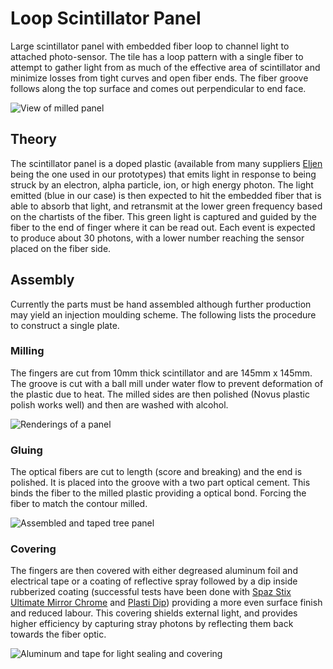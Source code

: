 # Loop Scintillator Panel
Large scintillator panel with embedded fiber loop to channel light to attached photo-sensor. The tile has a loop pattern with a single fiber to attempt to gather light from as much of the effective area of scintillator and minimize losses from tight curves and open fiber ends. The fiber groove follows along the top surface and comes out perpendicular to end face.

![][single]

## Theory
The scintillator panel is a doped plastic (available from many suppliers [Eljen](http://www.eljentechnology.com/) being the one used in our prototypes) that emits light in response to being struck by an electron, alpha particle, ion, or high energy photon. The light emitted (blue in our case) is then expected to hit the embedded fiber that is able to absorb that light, and retransmit at the lower green frequency based on the chartists of the fiber. This green light is captured and guided by the fiber to the end of finger where it can be read out. Each event is expected to produce about 30 photons, with a lower number reaching the sensor placed on the fiber side.

## Assembly
Currently the parts must be hand assembled although further production may yield an injection moulding scheme. The following lists the procedure to construct a single plate.

### Milling
The fingers are cut from 10mm thick scintillator and are 145mm x 145mm. The groove is cut with a ball mill under water flow to prevent deformation of the plastic due to heat. The milled sides are then polished (Novus plastic polish works well) and then are washed with alcohol.

![][clearPanel]

### Gluing
The optical fibers are cut to length (score and breaking) and the end is polished. It is placed into the groove with a two part optical cement. This binds the fiber to the milled plastic providing a optical bond. Forcing the fiber to match the contour milled.

![][glued]

### Covering
The fingers are then covered with either degreased aluminum foil and electrical tape or a coating of reflective spray followed by a dip inside rubberized coating (successful tests have been done with [Spaz Stix Ultimate Mirror Chrome](http://www.hobbyrecreationproducts.com/collections/spazstix-ultimate-mirror-chrome) and [Plasti Dip](https://plastidip.com/)) providing a more even surface finish and reduced labour. This covering shields external light, and provides higher efficiency by capturing stray photons by reflecting them back towards the fiber optic.

![][covering]

[glued]: renderings/glued.jpg "Assembled and taped tree panel"
[single]: renderings/single.jpg "View of milled panel"
[clearPanel]: renderings/clearPanel.jpg "Renderings of a panel"
[covering]: renderings/covering.jpg "Aluminum and tape for light sealing and covering"

